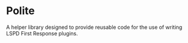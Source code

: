 # Polite

A helper library designed to provide reusable code for the use of writing
LSPD First Response plugins.